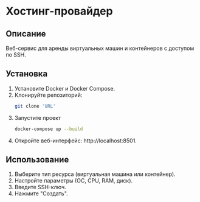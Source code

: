 # Хостинг-провайдер

## Описание
Веб-сервис для аренды виртуальных машин и контейнеров с доступом по SSH.

## Установка
1. Установите Docker и Docker Compose.
2. Клонируйте репозиторий:
   ```bash
   git clone 'URL'
3. Запустите проект
   ```bash
   docker-compose up --build
4. Откройте веб-интерфейс: http://localhost:8501.

## Использование
1. Выберите тип ресурса (виртуальная машина или контейнер).
2. Настройте параметры (ОС, CPU, RAM, диск).
3. Введите SSH-ключ.
4. Нажмите "Создать".

